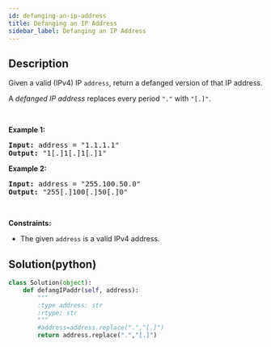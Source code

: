 ```yaml
---
id: defanging-an-ip-address
title: Defanging an IP Address
sidebar_label: Defanging an IP Address
---
```

## Description
<div class="description">
<p>Given a valid (IPv4) IP <code>address</code>, return a defanged version of that IP address.</p>

<p>A <em>defanged&nbsp;IP address</em>&nbsp;replaces every period <code>&quot;.&quot;</code> with <code>&quot;[.]&quot;</code>.</p>

<p>&nbsp;</p>
<p><strong>Example 1:</strong></p>
<pre><strong>Input:</strong> address = "1.1.1.1"
<strong>Output:</strong> "1[.]1[.]1[.]1"
</pre><p><strong>Example 2:</strong></p>
<pre><strong>Input:</strong> address = "255.100.50.0"
<strong>Output:</strong> "255[.]100[.]50[.]0"
</pre>
<p>&nbsp;</p>
<p><strong>Constraints:</strong></p>

<ul>
	<li>The given <code>address</code> is a valid IPv4 address.</li>
</ul>
</div>

## Solution(python)
```python
class Solution(object):
    def defangIPaddr(self, address):
        """
        :type address: str
        :rtype: str
        """
        #address=address.replace(".","[.]")
        return address.replace(".","[.]")
            
```